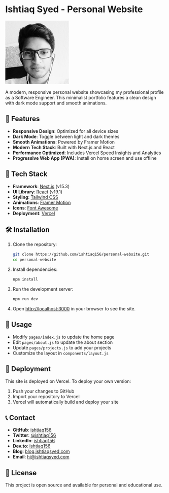 # Ishtiaq Syed - Personal Website

![Ishtiaq Syed](public/ishtiaq.jpeg)

A modern, responsive personal website showcasing my professional profile as a Software Engineer. This minimalist portfolio features a clean design with dark mode support and smooth animations.

## 🌟 Features

- **Responsive Design**: Optimized for all device sizes
- **Dark Mode**: Toggle between light and dark themes
- **Smooth Animations**: Powered by Framer Motion
- **Modern Tech Stack**: Built with Next.js and React
- **Performance Optimized**: Includes Vercel Speed Insights and Analytics
- **Progressive Web App (PWA)**: Install on home screen and use offline

## 🚀 Tech Stack

- **Framework**: [Next.js](https://nextjs.org/) (v15.3)
- **UI Library**: [React](https://reactjs.org/) (v19.1)
- **Styling**: [Tailwind CSS](https://tailwindcss.com/)
- **Animations**: [Framer Motion](https://www.framer.com/motion/)
- **Icons**: [Font Awesome](https://fontawesome.com/)
- **Deployment**: [Vercel](https://vercel.com/)

## 🛠️ Installation

1. Clone the repository:
   ```bash
   git clone https://github.com/ishtiaq156/personal-website.git
   cd personal-website
   ```

2. Install dependencies:
   ```bash
   npm install
   ```

3. Run the development server:
   ```bash
   npm run dev
   ```

4. Open [http://localhost:3000](http://localhost:3000) in your browser to see the site.

## 📝 Usage

- Modify `pages/index.js` to update the home page
- Edit `pages/about.js` to update the about section
- Update `pages/projects.js` to add your projects
- Customize the layout in `components/layout.js`

## 🚢 Deployment

This site is deployed on Vercel. To deploy your own version:

1. Push your changes to GitHub
2. Import your repository to Vercel
3. Vercel will automatically build and deploy your site

## 📞 Contact

- **GitHub**: [ishtiaq156](https://github.com/ishtiaq156)
- **Twitter**: [@ishtiaq156](https://x.com/ishtiaq156)
- **LinkedIn**: [ishtiaq156](https://www.linkedin.com/in/ishtiaq156)
- **Dev.to**: [ishtiaq156](https://dev.to/ishtiaq156)
- **Blog**: [blog.ishtiaqsyed.com](https://blog.ishtiaqsyed.com)
- **Email**: [hi@ishtiaqsyed.com](mailto:hi@ishtiaqsyed.com)

## 📄 License

This project is open source and available for personal and educational use.
